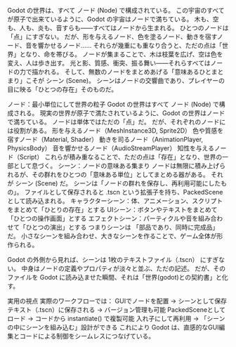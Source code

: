 Godot の世界は、すべて ノード (Node) で構成されている。
この宇宙のすべてが原子で出来ているように、Godot の宇宙はノードで満ちている。
木も、空も、人も、炎も、音すらも——すべてはノードから生まれる。
ひとつのノードは「点」にすぎない。
だが、形を与えるノード、色を塗るノード、動きを宿すノード、音を響かせるノード……
それらが幾重にも重なり合うと、ただの点は「世界」となり、命を帯びる。
ノードが集まることで、木は枝葉を広げ、空は色を変え、人は歩き出す。
光と影、質感、衝突、振る舞い——それらすべてはノードの力で描かれる。
そして、無数のノードをまとめあげる「意味あるひとまとまり」こそが シーン (Scene)。
シーンはノードの交響曲であり、プレイヤーの目に映る「ひとつの存在」そのものだ。

ノード：最小単位にして世界の粒子
Godot の世界はすべて ノード (Node) で構成される。
現実の世界が原子で満たされているように、Godot の世界はノードで満ちている。
ノードは単体ではただの「点」だ。
だが、それぞれのノードには役割がある。
形を与えるノード（MeshInstance3D, Sprite2D）
色や質感を宿すノード（Material, Shader）
動きを司るノード（AnimationPlayer, PhysicsBody）
音を響かせるノード（AudioStreamPlayer）
知性を与えるノード（Script）
これらが積み重なることで、ただの点は「存在」となり、世界の一部として息づく。
シーン：ノードの意味ある集まり
ノードは無限に積み上げられるが、その群れをひとつの「意味ある単位」としてまとめる器がある。
それが シーン (Scene) だ。
シーンは「ノードの群れを保存し、再利用可能にしたもの」。
ファイルとして保存されると .tscn という拡張子を持ち、PackedScene として読み込まれる。
キャラクターシーン：体、アニメーション、スクリプトをまとめて「ひとりの存在」とする
UIシーン：ボタンやテキストをまとめて「ひとつの操作画面」とする
エフェクトシーン：パーティクルや音を組み合わせて「ひとつの演出」とする
つまりシーンは 「部品であり、同時に完成品」 だ。
小さなシーンを組み合わせ、大きなシーンを作ることで、ゲーム全体が形作られる。

Godot の外側から見れば、シーンは 1枚のテキストファイル（.tscn） にすぎない。
中身はノードの定義やプロパティが淡々と並ぶ、ただの記述。
だが、そのファイルを Godot に読み込ませた瞬間、それは「世界(godot)との契約書」と化す。

実用の視点
実際のワークフローでは：
GUIでノードを配置 → シーンとして保存
テキスト（.tscn）に保存される → バージョン管理も可能
PackedSceneとしてロード → コードから instantiate() で複製可能
入れ子にして再利用 → 「シーンの中にシーンを組み込む」設計ができる
これにより Godot は、直感的なGUI編集とコードによる制御をシームレスにつなげている。

